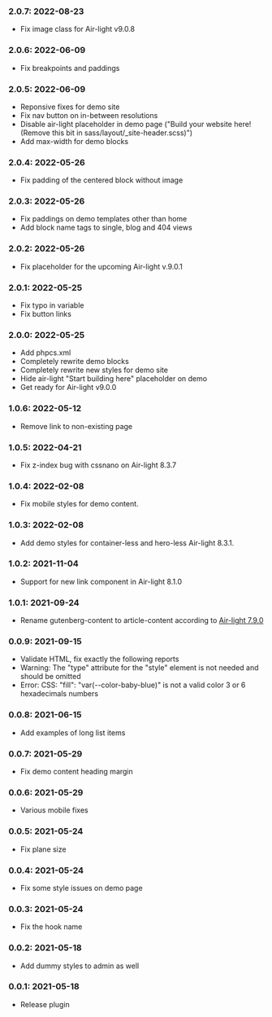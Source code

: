 ### 2.0.7: 2022-08-23

* Fix image class for Air-light v9.0.8

### 2.0.6: 2022-06-09

* Fix breakpoints and paddings

### 2.0.5: 2022-06-09

* Reponsive fixes for demo site
* Fix nav button on in-between resolutions
* Disable air-light placeholder in demo page ("Build your website here! (Remove this bit in sass/layout/_site-header.scss)")
* Add max-width for demo blocks

### 2.0.4: 2022-05-26

* Fix padding of the centered block without image

### 2.0.3: 2022-05-26

* Fix paddings on demo templates other than home
* Add block name tags to single, blog and 404 views

### 2.0.2: 2022-05-26

* Fix placeholder for the upcoming Air-light v.9.0.1

### 2.0.1: 2022-05-25

* Fix typo in variable
* Fix button links

### 2.0.0: 2022-05-25

* Add phpcs.xml
* Completely rewrite demo blocks
* Completely rewrite new styles for demo site
* Hide air-light "Start building here" placeholder on demo
* Get ready for Air-light v9.0.0

### 1.0.6: 2022-05-12

* Remove link to non-existing page

### 1.0.5: 2022-04-21

* Fix z-index bug with cssnano on Air-light 8.3.7

### 1.0.4: 2022-02-08

* Fix mobile styles for demo content.

### 1.0.3: 2022-02-08

* Add demo styles for container-less and hero-less Air-light 8.3.1.

### 1.0.2: 2021-11-04

* Support for new link component in Air-light 8.1.0

### 1.0.1: 2021-09-24

* Rename gutenberg-content to article-content according to [Air-light 7.9.0](https://github.com/digitoimistodude/air-light/releases/tag/7.9.0)

### 0.0.9: 2021-09-15

* Validate HTML, fix exactly the following reports
* Warning: The "type" attribute for the "style" element is not needed and should be omitted
* Error: CSS: "fill": "var(--color-baby-blue)" is not a valid color 3 or 6 hexadecimals numbers

### 0.0.8: 2021-06-15

* Add examples of long list items

### 0.0.7: 2021-05-29

* Fix demo content heading margin

### 0.0.6: 2021-05-29

* Various mobile fixes

### 0.0.5: 2021-05-24

* Fix plane size

### 0.0.4: 2021-05-24

* Fix some style issues on demo page

### 0.0.3: 2021-05-24

* Fix the hook name

### 0.0.2: 2021-05-18

* Add dummy styles to admin as well

### 0.0.1: 2021-05-18

* Release plugin
